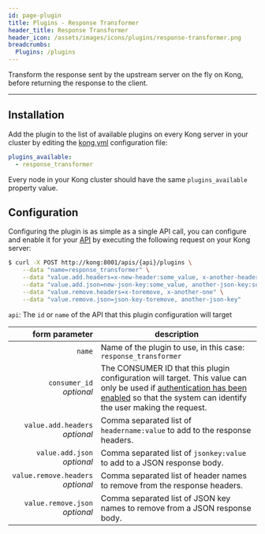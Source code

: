 ```yaml
---
id: page-plugin
title: Plugins - Response Transformer
header_title: Response Transformer
header_icon: /assets/images/icons/plugins/response-transformer.png
breadcrumbs:
  Plugins: /plugins
---
```


Transform the response sent by the upstream server on the fly on Kong, before returning the response to the client.

---

## Installation

Add the plugin to the list of available plugins on every Kong server in your cluster by editing the [kong.yml][configuration] configuration file:

```yaml
plugins_available:
  - response_transformer
```

Every node in your Kong cluster should have the same `plugins_available` property value.

## Configuration

Configuring the plugin is as simple as a single API call, you can configure and enable it for your [API][api-object] by executing the following request on your Kong server:

```bash
$ curl -X POST http://kong:8001/apis/{api}/plugins \
    --data "name=response_transformer" \
    --data "value.add.headers=x-new-header:some_value, x-another-header:some_value" \
    --data "value.add.json=new-json-key:some_value, another-json-key:some_value" \
    --data "value.remove.headers=x-toremove, x-another-one" \
    --data "value.remove.json=json-key-toremove, another-json-key"
```

`api`: The `id` or `name` of the API that this plugin configuration will target

form parameter                                      | description
 ---:                                               | ---
`name`                                              | Name of the plugin to use, in this case: `response_transformer`
`consumer_id`<br>*optional*                         | The CONSUMER ID that this plugin configuration will target. This value can only be used if [authentication has been enabled][faq-authentication] so that the system can identify the user making the request.
`value.add.headers`<br>*optional*                   | Comma separated list of `headername:value` to add to the response headers.
`value.add.json`<br>*optional*                      | Comma separated list of `jsonkey:value` to add to a JSON response body.
`value.remove.headers`<br>*optional*                | Comma separated list of header names to remove from the response headers.
`value.remove.json`<br>*optional*                   | Comma separated list of JSON key names to remove from a JSON response body.

[api-object]: /docs/{{site.data.kong_latest.version}}/admin-api/#api-object
[configuration]: /docs/{{site.data.kong_latest.version}}/configuration
[faq-authentication]: /docs/{{site.data.kong_latest.version}}/faq/#how-can-i-add-an-authentication-layer-on-a-microservice/api?

